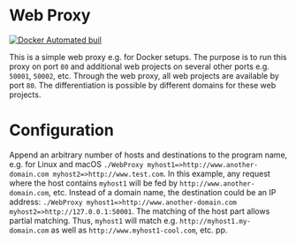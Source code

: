 # Web Proxy
[![Docker Automated buil](https://img.shields.io/docker/automated/jrottenberg/ffmpeg.svg)](https://hub.docker.com/r/sommereng/web-proxy/)

This is a simple web proxy e.g. for Docker setups. The purpose is to run this proxy on port `80` and additional web projects on several other ports e.g. `50001`, `50002`, etc. Through the web proxy, all web projects are available by port `80`. The differentiation is possible by different domains for these web projects.

# Configuration
Append an arbitrary number of hosts and destinations to the program name, e.g. for Linux and macOS `./WebProxy myhost1=>http://www.another-domain.com myhost2=>http://www.test.com`. In this example, any request where the host contains `myhost1` will be fed by `http://www.another-domain.com`, etc. Instead of a domain name, the destination could be an IP address: `./WebProxy myhost1=>http://www.another-domain.com myhost2=>http://127.0.0.1:50001`. The matching of the host part allows partial matching. Thus, `myhost1` will match e.g. `http://myhost1.my-domain.com` as well as `http://www.myhost1-cool.com`, etc. pp.